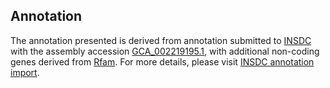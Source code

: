 

Annotation
----------

The annotation presented is derived from annotation submitted to
[INSDC](http://www.insdc.org) with the assembly accession
[GCA\_002219195.1](http://www.ebi.ac.uk/ena/data/view/GCA_002219195.1),
with additional non-coding genes derived from
[Rfam](http://rfam.xfam.org/). For more details, please visit [INSDC
annotation
import](http://ensemblgenomes.org/info/data/insdc_annotation).
